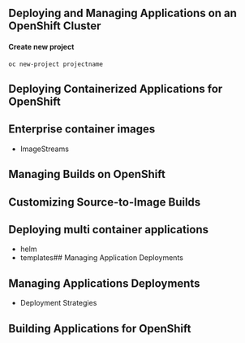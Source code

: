 ## Deploying and Managing Applications on an OpenShift Cluster
#### Create new project
```
oc new-project projectname
```
## Deploying Containerized Applications for OpenShift
## Enterprise container images
- ImageStreams

## Managing Builds on OpenShift 
## Customizing Source-to-Image Builds

## Deploying multi container applications
- helm
- templates## Managing Application Deployments 

## Managing Applications Deployments
- Deployment Strategies

## Building Applications for OpenShift
